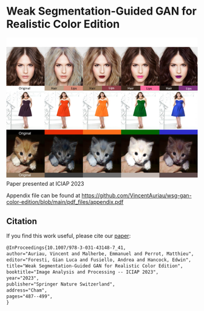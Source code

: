 # Weak Segmentation-Guided GAN for Realistic Color Edition

![Alt text](https://github.com/VincentAuriau/wsg-gan-color-edition/blob/main/illustrations/header.jpg)
Paper presented at ICIAP 2023

Appendix file can be found at https://github.com/VincentAuriau/wsg-gan-color-edition/blob/main/pdf_files/appendix.pdf


## Citation 

If you find this work useful, please cite our [paper](https://link.springer.com/chapter/10.1007/978-3-031-43148-7_41):

```
@InProceedings{10.1007/978-3-031-43148-7_41,
author="Auriau, Vincent and Malherbe, Emmanuel and Perrot, Matthieu",
editor="Foresti, Gian Luca and Fusiello, Andrea and Hancock, Edwin",
title="Weak Segmentation-Guided GAN for Realistic Color Edition",
booktitle="Image Analysis and Processing -- ICIAP 2023",
year="2023",
publisher="Springer Nature Switzerland",
address="Cham",
pages="487--499",
}

```
